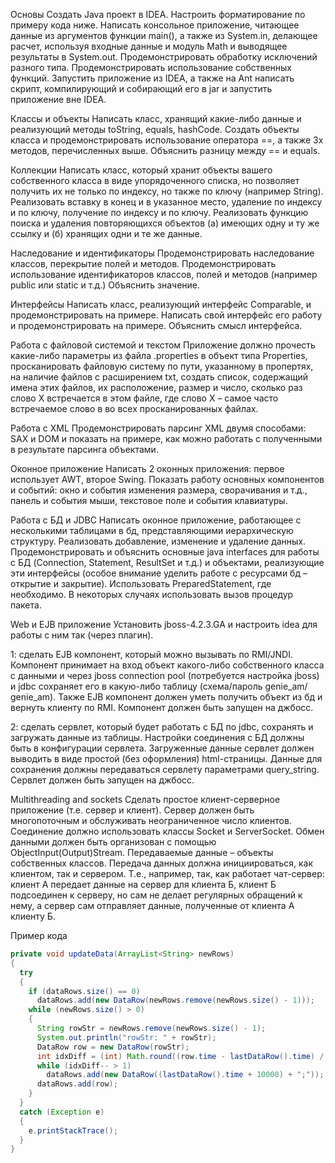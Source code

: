 Основы
Создать Java проект в IDEA. Настроить форматирование по примеру кода ниже. Написать консольное приложение, читающее данные из аргументов функции main(), а также из System.in, делающее расчет, используя входные данные и модуль Math и выводящее результаты в System.out. Продемонстрировать обработку исключений разного типа. Продемонстрировать использование собственных функций. Запустить приложение из IDEA, а также на Ant написать скрипт, компилирующий и собирающий его в jar и запустить приложение вне IDEA.

Классы и объекты
Написать класс, хранящий какие-либо данные и реализующий методы toString, equals, hashCode. Создать объекты класса и продемонстрировать использование оператора ==, а также 3х методов, перечисленных выше. Объяснить разницу между == и equals.

Коллекции
Написать класс, который хранит объекты вашего собственного класса в виде упорядоченного списка, но позволяет получить их не только по индексу, но также по ключу (например String). Реализовать вставку в конец и в указанное место, удаление по индексу и по ключу, получение по индексу и по ключу. Реализовать функцию поиска и удаления повторяющихся объектов (а) имеющих одну и ту же ссылку и (б) хранящих одни и те же данные.

Наследование и идентификаторы
Продемонстрировать наследование классов, перекрытие полей и методов. Продемонстрировать использование идентификаторов классов, полей и методов (например public или static и т.д.) Объяснить значение.

Интерфейсы
Написать класс, реализующий интерфейс Comparable, и продемонстрировать на примере. Написать свой интерфейс его  работу и продемонстрировать на примере. Объяснить смысл интерфейса.

Работа с файловой системой и текстом
Приложение должно прочесть какие-либо параметры из файла .properties в объект типа Properties, просканировать файловую систему по пути, указанному в пропертях, на наличие файлов с расширением txt, создать список, содержащий имена этих файлов, их расположение, размер и число, сколько раз слово Х встречается в этом файле, где слово Х – самое часто встречаемое слово в во всех просканированных файлах.

Работа с XML
Продемонстрировать парсинг XML двумя способами: SAX и DOM и показать на примере, как можно работать с полученными в результате парсинга объектами.

Оконное приложение
Написать 2 оконных приложения: первое использует AWT, второе Swing. Показать работу основных компонентов и событий: окно и события изменения размера, сворачивания и т.д., панель и события мыши, текстовое поле и события клавиатуры.

Работа с БД и JDBC
Написать оконное приложение, работающее с несколькими таблицами в бд, представляющими иерархическую структуру. Реализовать добавление, изменение и удаление данных. Продемонстрировать и объяснить основные java interfaces для работы с БД (Connection, Statement, ResultSet и т.д.) и объектами, реализующие эти интерфейсы (особое внимание уделить работе с ресурсами бд – открытие и закрытие). Использовать PreparedStatement, где необходимо. В некоторых случаях использовать вызов процедур пакета.

Web и EJB приложение
Установить jboss-4.2.3.GA и настроить idea для работы с ним так (через плагин).

1: сделать EJB компонент, который можно вызывать по RMI/JNDI. Компонент принимает на вход объект какого-либо собственного класса с данными и через jboss connection pool (потребуется настройка jboss) и jdbc сохраняет его в какую-либо таблицу (схема/пароль genie_am/ genie_am). Также EJB компонент должен уметь получить объект из бд и вернуть клиенту по RMI. Компонент должен быть запущен на джбосс.

2: сделать сервлет, который будет работать с БД по jdbc, сохранять и загружать данные из таблицы. Настройки соединения с БД должны быть в конфигурации сервлета. Загруженные данные сервлет должен выводить в виде простой (без оформления) html-страницы. Данные для сохранения должны передаваться сервлету параметрами query_string. Сервлет должен быть запущен на джбосс.

Multithreading and sockets
Сделать простое клиент-серверное приложение (т.е. сервер и клиент). Сервер должен быть многопоточным и обслуживать неограниченное число клиентов. Соединение должно использовать классы Socket и ServerSocket. Обмен данными должен быть организован с помощью ObjectInput(Output)Stream. Передаваемые данные – объекты собственных классов. Передача данных должна инициироваться, как клиентом, так и сервером. Т.е., например, так, как работает чат-сервер: клиент А передает данные на сервер для клиента Б, клиент Б подсоединен к серверу, но сам не делает регулярных обращений к нему, а сервер сам отправляет данные, полученные от клиента А клиенту Б.

Пример кода
  
  ```java
  private void updateData(ArrayList<String> newRows)
  {
    try
    {
      if (dataRows.size() == 0)
        dataRows.add(new DataRow(newRows.remove(newRows.size() - 1)));
      while (newRows.size() > 0)
      {
        String rowStr = newRows.remove(newRows.size() - 1);
        System.out.println("rowStr: " + rowStr);
        DataRow row = new DataRow(rowStr);
        int idxDiff = (int) Math.round((row.time - lastDataRow().time) / 10000d);
        while (idxDiff-- > 1)
          dataRows.add(new DataRow((lastDataRow().time + 10000) + ";"));
        dataRows.add(row);
      }
    }
    catch (Exception e)
    {
      e.printStackTrace();
    }
  }
  ```
  

